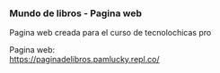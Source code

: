### Mundo de libros - Pagina web
Pagina web creada para el curso de tecnolochicas pro

Pagina web:  
https://paginadelibros.pamlucky.repl.co/
